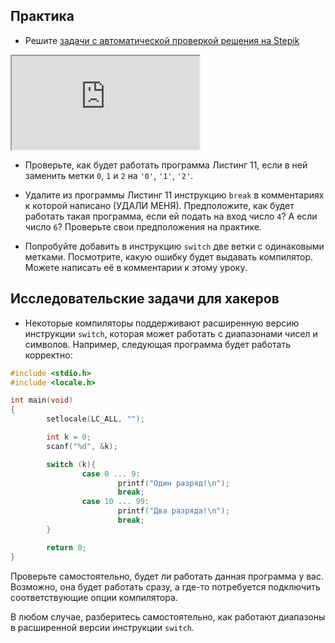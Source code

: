 ## Практика

- Решите [задачи с автоматической проверкой решения на Stepik](https://stepik.org/lesson/54840/step/1)

<div class="lessonStepikBlock">
    <iframe src="https://stepik.org/lesson/54840/step/1"></iframe>
</div>

- Проверьте, как будет работать программа Листинг 11, если в ней заменить метки `0`, `1` и `2` на `'0'`, `'1'`, `'2'`.

- Удалите из программы Листинг 11 инструкцию `break` в комментариях к которой написано (УДАЛИ МЕНЯ). Предположите, как будет работать такая программа, если ей подать на вход число `4`? А если число `6`? Проверьте свои предположения на практике.

- Попробуйте добавить в инструкцию `switch` две ветки с одинаковыми метками. Посмотрите, какую ошибку будет выдавать компилятор. Можете написать её в комментарии к этому уроку.


## Исследовательские задачи для хакеров

- Некоторые компиляторы поддерживают расширенную версию инструкции `switch`, которая может работать с диапазонами чисел и символов. Например, следующая программа будет работать корректно:
```c
#include <stdio.h>
#include <locale.h>

int main(void)
{
        setlocale(LC_ALL, "");

        int k = 0;
        scanf("%d", &k);

        switch (k){
                case 0 ... 9: 
                        printf("Один разряд!\n");
                        break;
                case 10 ... 99: 
                        printf("Два разряда!\n");
                        break;
        }

        return 0;
}
```

Проверьте самостоятельно, будет ли работать данная программа у вас. Возможно, она будет работать сразу, а где-то потребуется подключить соответствующие опции компилятора.

В любом случае, разберитесь самостоятельно, как работают диапазоны в расширенной версии инструкции `switch`.